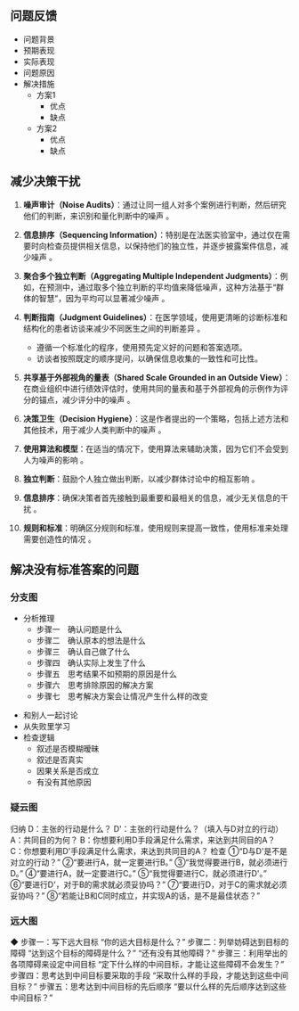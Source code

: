 
## 问题反馈

- 问题背景
- 预期表现
- 实际表现
- 问题原因
- 解决措施
	- 方案1
		- 优点
		- 缺点
	- 方案2
		- 优点
		- 缺点

## 减少决策干扰

1. **噪声审计（Noise Audits）**：通过让同一组人对多个案例进行判断，然后研究他们的判断，来识别和量化判断中的噪声 。
    
2. **信息排序（Sequencing Information）**：特别是在法医实验室中，通过仅在需要时向检查员提供相关信息，以保持他们的独立性，并逐步披露案件信息，减少噪声 。
    
3. **聚合多个独立判断（Aggregating Multiple Independent Judgments）**：例如，在预测中，通过取多个独立判断的平均值来降低噪声，这种方法基于“群体的智慧”，因为平均可以显著减少噪声 。
    
4. **判断指南（Judgment Guidelines）**：在医学领域，使用更清晰的诊断标准和结构化的患者访谈来减少不同医生之间的判断差异 。
	- 遵循一个标准化的程序，使用预先定义好的问题和答案选项。
	- 访谈者按照既定的顺序提问，以确保信息收集的一致性和可比性。
    
5. **共享基于外部视角的量表（Shared Scale Grounded in an Outside View）**：在商业组织中进行绩效评估时，使用共同的量表和基于外部视角的示例作为评分的锚点，减少评分中的噪声 。
    
6. **决策卫生（Decision Hygiene）**：这是作者提出的一个策略，包括上述方法和其他技术，用于减少人类判断中的噪声 。
    
7. **使用算法和模型**：在适当的情况下，使用算法来辅助决策，因为它们不会受到人为噪声的影响 。
    
8. **独立判断**：鼓励个人独立做出判断，以减少群体讨论中的相互影响 。
    
9. **信息排序**：确保决策者首先接触到最重要和最相关的信息，减少无关信息的干扰 。
    
10. **规则和标准**：明确区分规则和标准，使用规则来提高一致性，使用标准来处理需要创造性的情况 。

## 解决没有标准答案的问题

### 分支图

* 分析推理
	- 步骤一　确认问题是什么
	- 步骤二　确认原本的想法是什么
	- 步骤三　确认自己做了什么
	- 步骤四　确认实际上发生了什么
	- 步骤五　思考结果不如预期的原因是什么
	- 步骤六　思考排除原因的解决方案
	- 步骤七　思考解决方案会让情况产生什么样的改变
- 和别人一起讨论
- 从失败里学习
- 检查逻辑
	-  叙述是否模糊暧昧
	- 叙述是否真实
	- 因果关系是否成立
	- 有没有其他原因
### 疑云图

归纳
D：主张的行动是什么？
D'：主张的行动是什么？（填入与D对立的行动）
A：共同目的为何？
B：你想要利用D手段满足什么需求，来达到共同目的A？
C：你想要利用D'手段满足什么需求，来达到共同目的A？
检查
①“D与D'是不是对立的行动？”
②“要进行A，就一定要进行B。”
③“我觉得要进行B，就必须进行D。”
④“要进行A，就一定要进行C。”
⑤“我觉得要进行C，就必须进行D'。”
⑥“要进行D'，对于B的需求就必须妥协吗？”
⑦“要进行D，对于C的需求就必须妥协吗？”
⑧“若能让B和C同时成立，并实现A的话，是不是最佳状态？”

### 远大图

◆ 步骤一：写下远大目标
“你的远大目标是什么？”
步骤二：列举妨碍达到目标的障碍
“达到这个目标的障碍是什么？”
“还有没有其他障碍？”
步骤三：利用举出的各项障碍来设定中间目标
“定下什么样的中间目标，才能让这些障碍不会发生？”
步骤四：思考达到中间目标要采取的手段
“采取什么样的手段，才能达到这些中间目标？”
步骤五：思考达到中间目标的先后顺序
“要以什么样的先后顺序达到这些中间目标？”

